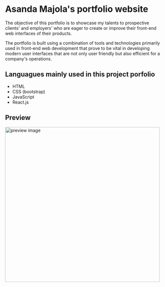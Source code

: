 # Asanda Majola's portfolio website

 The objective of this portfolio is to showcase my talents to prospective clients' and employers' who are eager to create or improve their front-end web interfaces of their products.

 The portfolio is built using a combination of tools and technologies primarily used in front-end web development that prove to be vital in developing modern user interfaces that are not only user friendly but also efficient for a company's operations.

## Languagues mainly used in this project porfolio

* HTML
* CSS (bootstrap)
* JavaScript
* React.js

## Preview

<img src=https://user-images.githubusercontent.com/89397749/187794113-a620181d-ebcd-4c21-bd3f-7ac573de0fbb.png alt="preview image" height="500px" width="auto"/>
